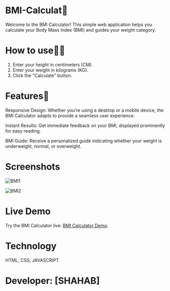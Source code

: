 # BMI-Calculat🚀

Welcome to the BMI Calculator! This simple web application helps you calculate your Body Mass Index (BMI) and guides your weight category.

# How to use👨‍💻
1. Enter your height in centimeters (CM).
2. Enter your weight in kilograms (KG).
3. Click the "Calculate" button.

# Features📱
Responsive Design: Whether you're using a desktop or a mobile device, the BMI Calculator adapts to provide a seamless user experience.

Instant Results: Get immediate feedback on your BMI, displayed prominently for easy reading.

BMI Guide: Receive a personalized guide indicating whether your weight is underweight, normal, or overweight.

# Screenshots
![BMI1](https://github.com/Shaheb746/BMI-Calculator/assets/146575639/b8a062c4-e52b-4582-91bb-266b03871277)

![BMI2](https://github.com/Shaheb746/BMI-Calculator/assets/146575639/21bdb521-50e3-46fe-8da2-5190c38dcb33)


# Live Demo
Try the BMI Calculator live: [BMI Calculator Demo](https://shaheb746.github.io/BMI-Calculator/).
# Technology
HTML, CSS, JAVASCRIPT

# Developer: [SHAHAB]

